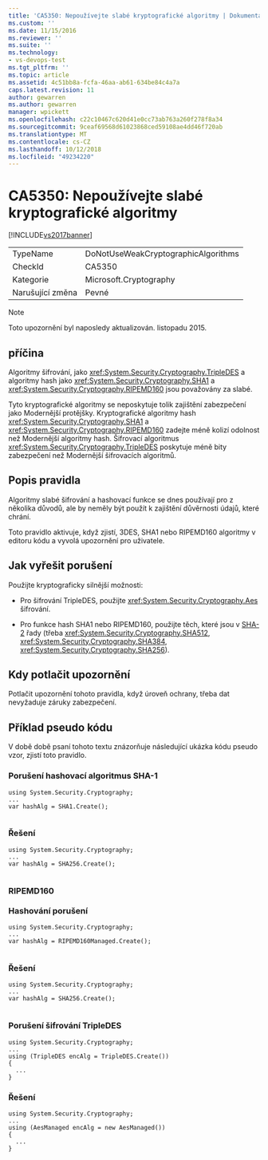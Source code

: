 ```yaml
---
title: 'CA5350: Nepoužívejte slabé kryptografické algoritmy | Dokumentace Microsoftu'
ms.custom: ''
ms.date: 11/15/2016
ms.reviewer: ''
ms.suite: ''
ms.technology:
- vs-devops-test
ms.tgt_pltfrm: ''
ms.topic: article
ms.assetid: 4c51bb8a-fcfa-46aa-ab61-634be84c4a7a
caps.latest.revision: 11
author: gewarren
ms.author: gewarren
manager: wpickett
ms.openlocfilehash: c22c10467c620d41e0cc73ab763a260f278f8a34
ms.sourcegitcommit: 9ceaf69568d61023868ced59108ae4dd46f720ab
ms.translationtype: MT
ms.contentlocale: cs-CZ
ms.lasthandoff: 10/12/2018
ms.locfileid: "49234220"
---
```

# <a name="ca5350-do-not-use-weak-cryptographic-algorithms"></a>CA5350: Nepoužívejte slabé kryptografické algoritmy
[!INCLUDE[vs2017banner](../includes/vs2017banner.md)]

|||  
|-|-|  
|TypeName|DoNotUseWeakCryptographicAlgorithms|  
|CheckId|CA5350|  
|Kategorie|Microsoft.Cryptography|  
|Narušující změna|Pevné|  
  
> [!NOTE]
>  Toto upozornění byl naposledy aktualizován. listopadu 2015.  
  
## <a name="cause"></a>příčina  
 Algoritmy šifrování, jako <xref:System.Security.Cryptography.TripleDES> a algoritmy hash jako <xref:System.Security.Cryptography.SHA1> a <xref:System.Security.Cryptography.RIPEMD160> jsou považovány za slabé.  
  
 Tyto kryptografické algoritmy se neposkytuje tolik zajištění zabezpečení jako Modernější protějšky. Kryptografické algoritmy hash <xref:System.Security.Cryptography.SHA1> a <xref:System.Security.Cryptography.RIPEMD160> zadejte méně kolizí odolnost než Modernější algoritmy hash. Šifrovací algoritmus <xref:System.Security.Cryptography.TripleDES> poskytuje méně bity zabezpečení než Modernější šifrovacích algoritmů.  
  
## <a name="rule-description"></a>Popis pravidla  
 Algoritmy slabé šifrování a hashovací funkce se dnes používají pro z několika důvodů, ale by neměly být použít k zajištění důvěrnosti údajů, které chrání.  
  
 Toto pravidlo aktivuje, když zjistí, 3DES, SHA1 nebo RIPEMD160 algoritmy v editoru kódu a vyvolá upozornění pro uživatele.  
  
## <a name="how-to-fix-violations"></a>Jak vyřešit porušení  
 Použijte kryptograficky silnější možnosti:  
  
-   Pro šifrování TripleDES, použijte <xref:System.Security.Cryptography.Aes> šifrování.  
  
-   Pro funkce hash SHA1 nebo RIPEMD160, použijte těch, které jsou v [SHA-2](https://msdn.microsoft.com/en-us/library/windows/desktop/aa382459.aspx) řady (třeba <xref:System.Security.Cryptography.SHA512>, <xref:System.Security.Cryptography.SHA384>, <xref:System.Security.Cryptography.SHA256>).  
  
## <a name="when-to-suppress-warnings"></a>Kdy potlačit upozornění  
 Potlačit upozornění tohoto pravidla, když úroveň ochrany, třeba dat nevyžaduje záruky zabezpečení.  
  
## <a name="pseudo-code-example"></a>Příklad pseudo kódu  
 V době době psaní tohoto textu znázorňuje následující ukázka kódu pseudo vzor, zjistí toto pravidlo.  
  
### <a name="sha-1-hashing-violation"></a>Porušení hashovací algoritmus SHA-1  
  
```  
using System.Security.Cryptography;   
...   
var hashAlg = SHA1.Create();  
  
```  
  
### <a name="solution"></a>Řešení  
  
```  
using System.Security.Cryptography;   
...   
var hashAlg = SHA256.Create();  
  
```  
  
### <a name="ripemd160-br-br-hashing-violation"></a>RIPEMD160 <br /><br />Hashování porušení  
  
```  
using System.Security.Cryptography;   
...   
var hashAlg = RIPEMD160Managed.Create();  
  
```  
  
### <a name="solution"></a>Řešení  
  
```  
using System.Security.Cryptography;   
...   
var hashAlg = SHA256.Create();  
  
```  
  
### <a name="tripledes-encryption-violation"></a>Porušení šifrování TripleDES  
  
```  
using System.Security.Cryptography;   
...    
using (TripleDES encAlg = TripleDES.Create())   
{   
  ...   
}  
```  
  
### <a name="solution"></a>Řešení  
  
```  
using System.Security.Cryptography;   
...   
using (AesManaged encAlg = new AesManaged())   
{   
  ...   
}  
```